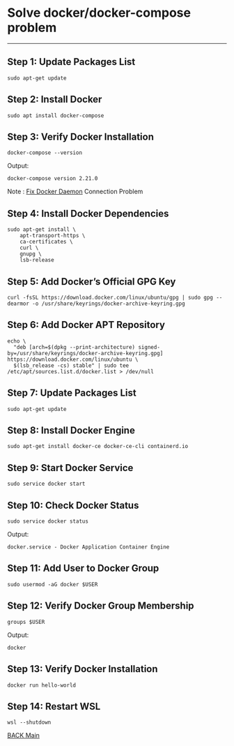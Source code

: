 # Solve docker/docker-compose problem

---

## Step 1: Update Packages List

```
sudo apt-get update
```

## Step 2: Install Docker

```
sudo apt install docker-compose
```

## Step 3: Verify Docker Installation

```
docker-compose --version

```

Output:

```
docker-compose version 2.21.0
```

Note : [Fix Docker Daemon](docker-daemon.md) Connection Problem

## Step 4: Install Docker Dependencies

```
sudo apt-get install \
    apt-transport-https \
    ca-certificates \
    curl \
    gnupg \
    lsb-release
```

## Step 5: Add Docker’s Official GPG Key

```
curl -fsSL https://download.docker.com/linux/ubuntu/gpg | sudo gpg --dearmor -o /usr/share/keyrings/docker-archive-keyring.gpg
```

## Step 6: Add Docker APT Repository

```
echo \
  "deb [arch=$(dpkg --print-architecture) signed-by=/usr/share/keyrings/docker-archive-keyring.gpg] https://download.docker.com/linux/ubuntu \
  $(lsb_release -cs) stable" | sudo tee /etc/apt/sources.list.d/docker.list > /dev/null
```

## Step 7: Update Packages List

```
sudo apt-get update
```

## Step 8: Install Docker Engine

```
sudo apt-get install docker-ce docker-ce-cli containerd.io
```

## Step 9: Start Docker Service

```
sudo service docker start
```

## Step 10: Check Docker Status

```
sudo service docker status
```

Output:

```
docker.service - Docker Application Container Engine
```

## Step 11: Add User to Docker Group

```
sudo usermod -aG docker $USER
```

## Step 12: Verify Docker Group Membership

```
groups $USER
```

Output:

```
docker
```

## Step 13: Verify Docker Installation

```
docker run hello-world
```

## Step 14: Restart WSL

```
wsl --shutdown
```

[BACK Main](docker-main.md)
